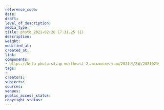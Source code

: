 ```yaml
---
reference_code: 
date: 
draft: 
level_of_description: 
media_type: 
title: photo_2021-02-20 17.31.25 (1)
description: 
weight: 
modified_at: 
created_at: 
link: 
components:
- https://kctu-photo.s3.ap-northeast-2.amazonaws.com/2021년/2월/20210219_백기완+선생+발인.영결식.하관/백승호/photo_2021-02-20+17.31.25+(1).jpeg
tags:
- 
creators: 
subjects: 
sources: 
venues: 
public_access_status: 
copyright_status: 
---
```

